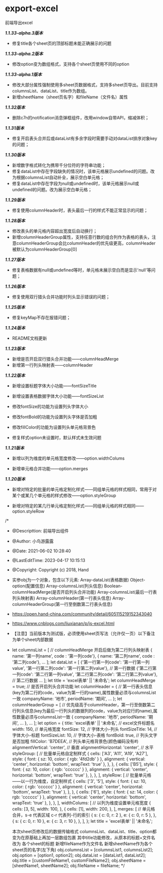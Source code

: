 # export-excel
前端导出excel

***1.1.33-alpha.3版本***

- 修复title各个sheet页的顶部标题未能正确展示的问题

***1.1.33-alpha.2版本***

- 修改option变为数组格式，支持各个sheet页使用不同的option

***1.1.33-alpha.1版本***

- 修改大部分属性强制使用多sheet页数据格式，支持多sheet页导出。目前支持columnsList、dataList、title作为数组。
- 新增sheetName（sheet页名字）和fileName（文件名）属性

***1.1.32版本***

- 删除c7n的notification消息弹框组件，改用window自带API，缩减体积；

***1.1.31版本***

- 修复开启表头合并后或dataList有多余字段时需要手动对dataList排序对象key的问题；

***1.1.30版本***

- 新增数字格式转化为携带千分位符的字符串功能；
- 修复dataList中存在字段缺失的情况时，该单元格展示undefined的问题。改为根据columnsList自动补全，展示空白单元格；
- 修复dataList中存在字段为null或undefined时，该单元格展示null或undefined的问题。改为展示空白单元格；

***1.1.29版本***

- 修复使用columnHeader时，表头最后一行的样式不能正常显示的问题；

***1.1.28版本***

- 修改表头的单元格内容超出宽度后自动换行；
- 新增columnHeaderGroup属性，支持任意行数的组合列作为表格的表头，注意columnHeaderGroup会比columnHeader的优先级更高，columnHeader被默认为columnHeaderGroup[0]

***1.1.27版本***

- 修复表格数据有null或undefined等时，单元格未展示空白而是显示'null'等问题；

***1.1.26版本***

- 修复使用双行猎头合并功能时列头显示错误的问题；

***1.1.25版本***

- 修复keyMap不存在报错问题；


***1.1.24版本***

- README文档更新

***1.1.23版本***

- 新增是否开启双行猎头合并功能——columnHeadMerge
- 新增第一行列头映射表——columnHeader

***1.1.22版本***

- 新增设置标题字体大小功能——fontSizeTitle

- 新增设置表格数据字体大小功能——fontSizeList

- 修改fontSize的功能为设置列头字体大小

- 修改fontBold的功能为设置列头字体是否加粗

- 修改fillColor的功能为设置列头单元格背景色

- 修复样式option未设置时，默认样式未生效问题

***1.1.21版本***

- 新增以列为维度的单元格宽度修改——option.widthColums

- 新增单元格合并功能——option.merges

***1.1.20版本***

- 新增对特定的批量的单元格定制化样式——同组单元格的样式相同，常用于对某个或某几个单元格的样式修改——option.styleGroup

- 新增对特定的某几行单元格定制化样式——同组单元格的样式相同——option.styleRow

/*
 * @Descripttion: 前端导出组件
 * @Author: 小鸟游露露
 * @Date: 2021-06-02 10:28:40
 * @LastEditTime: 2023-04-17 10:15:13
 * @Copyright: Copyright (c) 2018, Hand
 * 实参obj为一个对象，包含以下元素: Array-dataList(表格数据)  Object-option(配置信息) Array-columnsList(列头信息) Boolean-columnHeadMerge(是否开启列头合并功能) Array-columnsList(最后一行表列头映射表)  Array-columnHeader(第一行表头信息) Array-columnHeaderGroup(第一行至倒数第二行表头信息)
 * https://open.hand-china.com/community/detail/605115219152343040
 * https://www.cnblogs.com/liuxianan/p/js-excel.html
 * 【注意】当前版本为测试版，必须使用sheet页写法（允许仅一页）以下备注为单个sheet内部数据


 * let columnsList = [ // columnHeadMerge 开启后做为第二行列头映射表
      { name: '第一列name', code : '第一列code'},
      { name: '第二列name', code : '第二列code'},
      ...
    ];
    let dataList = [
        {'第一行第一列code': '第一行第一列value', '第一行第二列code': '第一行第二列value'}, // 第一行数据
        {'第二行第一列code': '第二行第一列value', '第二行第二列code': '第二行第二列value'}, // 第二行数据
        ...
    ];
    let title = 'excel表单' || '未命名';
    let columnHeadMerge = true; // 是否开启列头合并功能
    let columnHeader = { // 第一行表头信息(key为第二行的code，value为第一行的name),属性数量必须与columnsList一致
        companyName: '地市',
        periodName: '期间',
        ...
    };
    let columnHeaderGroup = [ // 优先级高于columnHeader，第一行至倒数第二行列头信息(key为最后一行列头的数据列的code，value为对应行的name),属性数量必须与columnsList一致
      {
        companyName: '地市',
        periodName: '期间',
        ...
      },
      ...
    ];
    let option = {
        title: 'excel表单' || '未命名', // excel文件标题名
        width: 150, // 单元格宽度
        fontSize: 12, // 字体大小-列头
        fontSizeTitle: 14, // 字体大小-标题
        fontSizeList: 10, // 字体大小-表格
        fontBold: true, // 列头文字是否加粗
        fillColor: 'B7DEEA', // 列头单元格背景色(颜色编码没有#)
        alignmentVertical: 'center', // 垂直
        alignmentHorizontal: 'center', // 水平
        styleGroup: [ // 批量单元格自定制样式
        {
          cells: ['A3', 'A11', 'A19', 'A27'],
          style: {
            font: { sz: 10, color: { rgb: '4fd2db' } },
            alignment: { vertical: 'center', horizontal: 'bottom', wrapText: 'true' },
          },
        },
        {
          cells: ['B5'],
          style: {
            font: { sz: 10, color: { rgb: 'cccccc' } },
            alignment: { vertical: 'center', horizontal: 'bottom', wrapText: 'true' },
          },
        },
      ],
      styleRow: [ // 批量单元格——以一行为维度，自定制样式
        {
          cells: ['3', '5'],
          style: {
            font: { sz: 10, color: { rgb: 'cccccc' } },
            alignment: { vertical: 'center', horizontal: 'bottom', wrapText: 'true' },
          },
        },
        {
          cells: ['6'],
          style: {
            font: { sz: 14, color: { rgb: 'cccccc' } },
            alignment: { vertical: 'center', horizontal: 'bottom', wrapText: 'true' },
          },
        },
      ],
      widthColums: [ // 以列为维度设置单元格宽度
        {
          cells: [3, 5],
          width: 100,
        },
        {
          cells: [1],
          width: 200,
        },
      ],
      merges: [ // 单元格合并，s-e 代表区域 c-r 代表列-行的索引
        {
          s: { c: 0, r: 2 },
          e: { c: 0, r: 5 },
        },
        {
          s: { c: 0, r: 10 },
          e: { c: 3, r: 10 },
        },
      ],
    };
    let title = 'excel表单' || '未命名';

    本次sheet页修改后的数据传输格式
    columnsList、dataList、title、option都变为在原基础上再加一层数组包裹
    其中title功能修改，从原本的标题+文件名 改为 各个sheet的标题
    新增fileName作为文件名
    新增sheetName作为各个sheet页的名字(左下角)
    obj.columnsList = [columnsList1, columnsList2];
    obj.option = [option1, option2];
    obj.dataList = [dataList1, dataList2];
    obj.title = [customFileName1, customFileName2];
    obj.sheetName = [sheetName1, sheetName2];
    obj.fileName = fileName;
 */
